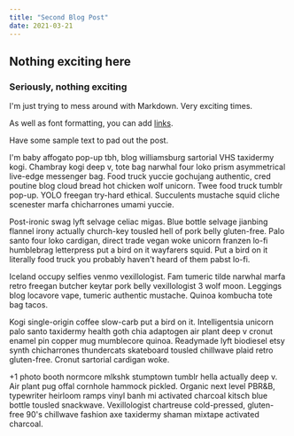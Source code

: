 ```yaml
---
title: "Second Blog Post"
date: 2021-03-21
---
```


## Nothing exciting here

### Seriously, nothing exciting

I'm just trying to mess around with Markdown. Very exciting times.

As well as font formatting, you can add [links](https://www.youtube.com/watch?v=dQw4w9WgXcQ).

Have some sample text to pad out the post.

I'm baby affogato pop-up tbh, blog williamsburg sartorial VHS taxidermy kogi. Chambray kogi deep v, tote bag narwhal four loko prism asymmetrical live-edge messenger bag. Food truck yuccie gochujang authentic, cred poutine blog cloud bread hot chicken wolf unicorn. Twee food truck tumblr pop-up. YOLO freegan try-hard ethical. Succulents mustache squid cliche scenester marfa chicharrones umami yuccie.

Post-ironic swag lyft selvage celiac migas. Blue bottle selvage jianbing flannel irony actually church-key tousled hell of pork belly gluten-free. Palo santo four loko cardigan, direct trade vegan woke unicorn franzen lo-fi humblebrag letterpress put a bird on it wayfarers squid. Put a bird on it literally food truck you probably haven't heard of them pabst lo-fi.

Iceland occupy selfies venmo vexillologist. Fam tumeric tilde narwhal marfa retro freegan butcher keytar pork belly vexillologist 3 wolf moon. Leggings blog locavore vape, tumeric authentic mustache. Quinoa kombucha tote bag tacos.

Kogi single-origin coffee slow-carb put a bird on it. Intelligentsia unicorn palo santo taxidermy health goth chia adaptogen air plant deep v cronut enamel pin copper mug mumblecore quinoa. Readymade lyft biodiesel etsy synth chicharrones thundercats skateboard tousled chillwave plaid retro gluten-free. Cronut sartorial cardigan woke.

+1 photo booth normcore mlkshk stumptown tumblr hella actually deep v. Air plant pug offal cornhole hammock pickled. Organic next level PBR&B, typewriter heirloom ramps vinyl banh mi activated charcoal kitsch blue bottle tousled snackwave. Vexillologist chartreuse cold-pressed, gluten-free 90's chillwave fashion axe taxidermy shaman mixtape activated charcoal.

